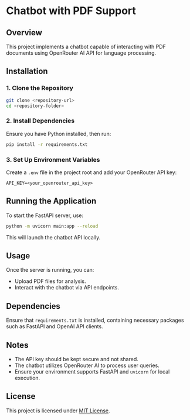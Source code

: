# Chatbot with PDF Support

## Overview
This project implements a chatbot capable of interacting with PDF documents using OpenRouter AI API for language processing.

## Installation
### 1. Clone the Repository
```sh
git clone <repository-url>
cd <repository-folder>
```

### 2. Install Dependencies
Ensure you have Python installed, then run:
```sh
pip install -r requirements.txt
```

### 3. Set Up Environment Variables
Create a `.env` file in the project root and add your OpenRouter API key:
```env
API_KEY=<your_openrouter_api_key>
```

## Running the Application
To start the FastAPI server, use:
```sh
python -m uvicorn main:app --reload
```
This will launch the chatbot API locally.

## Usage
Once the server is running, you can:
- Upload PDF files for analysis.
- Interact with the chatbot via API endpoints.

## Dependencies
Ensure that `requirements.txt` is installed, containing necessary packages such as FastAPI and OpenAI API clients.

## Notes
- The API key should be kept secure and not shared.
- The chatbot utilizes OpenRouter AI to process user queries.
- Ensure your environment supports FastAPI and `uvicorn` for local execution.

## License
This project is licensed under [MIT License](LICENSE).
